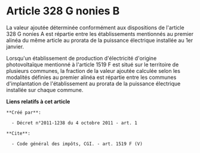 # Article 328 G nonies B

La valeur ajoutée déterminée conformément aux dispositions de l'article 328 G nonies A est répartie entre les établissements
mentionnés au premier alinéa du même article au prorata de la puissance électrique installée au 1er janvier. 

Lorsqu'un établissement de production d'électricité d'origine photovoltaïque mentionné à l'article 1519 F est situé sur le
territoire de plusieurs communes, la fraction de la valeur ajoutée calculée selon les modalités définies au premier alinéa
est répartie entre les communes d'implantation de l'établissement au prorata de la puissance électrique installée sur chaque
commune.

**Liens relatifs à cet article**

	**Créé par**:

	  - Décret n°2011-1238 du 4 octobre 2011 - art. 1

	**Cite**:

	  - Code général des impôts, CGI. - art. 1519 F (V)
